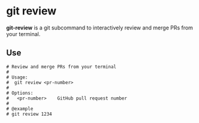 # git review

**git-review** is a git subcommand to interactively review and merge PRs from your terminal.

## Use

```
# Review and merge PRs from your terminal
#
# Usage:
#  git review <pr-number>
#
# Options:
#   <pr-number>    GitHub pull request number
#
# @example
# git review 1234
```
